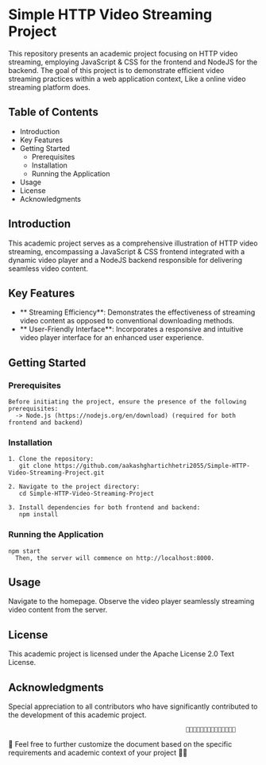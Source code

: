 # Simple HTTP Video Streaming Project
This repository presents an academic project focusing on HTTP video streaming, employing JavaScript & CSS for the frontend and NodeJS for the backend. The goal of this project is to demonstrate efficient video streaming practices within a web application context, Like a online video streaming platform does.

## Table of Contents
- Introduction
- Key Features
- Getting Started
  - Prerequisites
  - Installation
  - Running the Application
- Usage
- License
- Acknowledgments

## Introduction
This academic project serves as a comprehensive illustration of HTTP video streaming, encompassing a JavaScript & CSS frontend integrated with a dynamic video player and a NodeJS backend responsible for delivering seamless video content.

## Key Features
  - ** Streaming Efficiency**: Demonstrates the effectiveness of streaming video content as opposed to conventional downloading methods.
  - ** User-Friendly Interface**: Incorporates a responsive and intuitive video player interface for an enhanced user experience.

## Getting Started
  ### Prerequisites
    Before initiating the project, ensure the presence of the following prerequisites:
      -> Node.js (https://nodejs.org/en/download) (required for both frontend and backend)

  ### Installation
    1. Clone the repository:
       git clone https://github.com/aakashghartichhetri2055/Simple-HTTP-Video-Streaming-Project.git

    2. Navigate to the project directory:
       cd Simple-HTTP-Video-Streaming-Project

    3. Install dependencies for both frontend and backend:
       npm install

  ### Running the Application
    npm start
      Then, the server will commence on http://localhost:8000.

## Usage
  Navigate to the homepage.
    Observe the video player seamlessly streaming video content from the server.

## License
  This academic project is licensed under the Apache License 2.0 Text License.

## Acknowledgments
  Special appreciation to all contributors who have significantly contributed to the development of this academic project.

                                                                    
                                                      🤟🏻🤟🏻🤟🏻🤟🏻🤟🏻🤟🏻🤟🏻
🙏 Feel free to further customize the document based on the specific requirements and academic context of your project 🤝🏻


